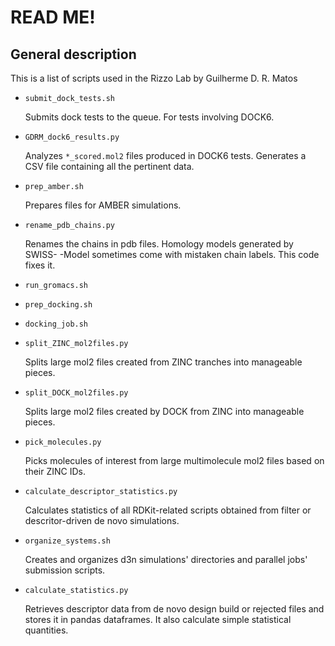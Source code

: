 # READ ME!
## General description

This is a list of scripts used in the Rizzo Lab by Guilherme D. R. Matos

- `submit_dock_tests.sh`

    Submits dock tests to the queue. For tests involving DOCK6.

- `GDRM_dock6_results.py`

    Analyzes `*_scored.mol2` files produced in DOCK6 tests. Generates a CSV
    file containing all the pertinent data. 

- `prep_amber.sh`

    Prepares files for AMBER simulations.

- `rename_pdb_chains.py`

    Renames the chains in pdb files. Homology models generated by SWISS-
    -Model sometimes come with mistaken chain labels. This code fixes it.

- `run_gromacs.sh`


- `prep_docking.sh`


- `docking_job.sh`


- `split_ZINC_mol2files.py`

    Splits large mol2 files created from ZINC tranches into manageable 
    pieces. 

- `split_DOCK_mol2files.py`

    Splits large mol2 files created by DOCK from ZINC into manageable
    pieces.

- `pick_molecules.py`

    Picks molecules of interest from large multimolecule mol2 files based
    on their ZINC IDs.

- `calculate_descriptor_statistics.py`

    Calculates statistics of all RDKit-related scripts obtained from
    filter or descritor-driven de novo simulations.

- `organize_systems.sh`

    Creates and organizes d3n simulations' directories and parallel jobs'
    submission scripts.

- `calculate_statistics.py`

    Retrieves descriptor data from de novo design build or rejected files 
    and stores it in pandas dataframes. It also calculate simple statistical
    quantities.


